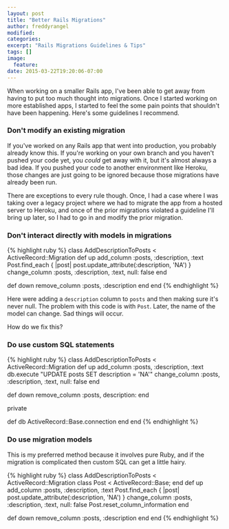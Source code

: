 ```yaml
---
layout: post
title: "Better Rails Migrations"
author: freddyrangel
modified:
categories: 
excerpt: "Rails Migrations Guidelines & Tips"
tags: []
image:
  feature:
date: 2015-03-22T19:20:06-07:00
---
```


When working on a smaller Rails app, I've been able to get away from having to
put too much thought into migrations. Once I started working on more established
apps, I started to feel the some pain points that shouldn't have been happening.
Here's some guidelines I recommend.

### Don't modify an existing migration

If you've worked on any Rails app that went into production, you probably
already know this. If you're working on your own branch and you haven't pushed
your code yet, you *could* get away with it, but it's almost always a bad idea.
If you pushed your code to another environment like Heroku, those changes are
just going to be ignored because those migrations have already been run.

There are exceptions to every rule though. Once, I had a case where I was taking
over a legacy project where we had to migrate the app from a hosted server to
Heroku, and once of the prior migrations violated a guideline I'll bring up
later, so I had to go in and modify the prior migration.

### Don't interact directly with models in migrations

{% highlight ruby %}
class AddDescriptionToPosts < ActiveRecord::Migration
  def up
    add_column :posts, :description, :text
    Post.find_each { |post| post.update_attribute(:description, 'NA') }
    change_column :posts, :description, :text, null: false
  end
 
  def down
    remove_column :posts, :description
  end
end
{% endhighlight %}

Here were adding a `description` column to `posts` and then making sure it's
never null. The problem with this code is with `Post`. Later, the name of the
model can change. Sad things will occur.

How do we fix this?

### Do use custom SQL statements

{% highlight ruby %}
class AddDescriptionToPosts < ActiveRecord::Migration
  def up
    add_column :posts, :description, :text
    db.execute "UPDATE posts SET description = 'NA'"
    change_column :posts, :description, :text, null: false
  end

  def down
    remove_column :posts, description:
  end

  private

  def db
    ActiveRecord::Base.connection
  end
end
{% endhighlight %}

### Do use migration models

This is my preferred method because it involves pure Ruby, and if the migration
is complicated then custom SQL can get a little hairy.

{% highlight ruby %}
class AddDescriptionToPosts < ActiveRecord::Migration
  class Post < ActiveRecord::Base; end
  def up
    add_column :posts, :description, :text
    Post.find_each { |post| post.update_attribute(:description, 'NA') }
    change_column :posts, :description, :text, null: false
    Post.reset_column_information
  end

  def down
    remove_column :posts, :description
  end
end
{% endhighlight %}
